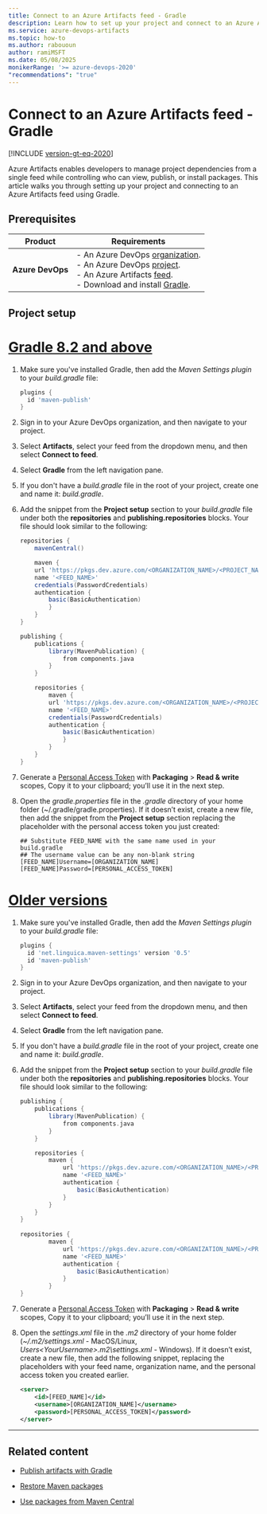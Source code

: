```yaml
---
title: Connect to an Azure Artifacts feed - Gradle
description: Learn how to set up your project and connect to an Azure Artifacts feed with Gradle.
ms.service: azure-devops-artifacts
ms.topic: how-to
ms.author: rabououn
author: ramiMSFT
ms.date: 05/08/2025
monikerRange: '>= azure-devops-2020'
"recommendations": "true"
---
```


# Connect to an Azure Artifacts feed - Gradle

[!INCLUDE [version-gt-eq-2020](../../includes/version-gt-eq-2020.md)]

Azure Artifacts enables developers to manage project dependencies from a single feed while controlling who can view, publish, or install packages. This article walks you through setting up your project and connecting to an Azure Artifacts feed using Gradle.

## Prerequisites

| **Product**        | **Requirements**                       |
|--------------------|----------------------------------------|
| **Azure DevOps**   | - An Azure DevOps [organization](../../organizations/accounts/create-organization.md).<br>- An Azure DevOps [project](../../organizations/projects/create-project.md).<br> - An Azure Artifacts [feed](../get-started-nuget.md#create-a-feed).<br> - Download and install [Gradle](https://docs.gradle.org/current/userguide/installation.html). |

## Project setup

# [Gradle 8.2 and above](#tab/newerversions)

1. Make sure you've installed Gradle, then add the *Maven Settings plugin* to your *build.gradle* file:

    ```groovy
    plugins {
      id 'maven-publish'
    }
    ```

1. Sign in to your Azure DevOps organization, and then navigate to your project.

1. Select **Artifacts**, select your feed from the dropdown menu, and then select **Connect to feed**.

1. Select **Gradle** from the left navigation pane.

1. If you don't have a *build.gradle* file in the root of your project, create one and name it: *build.gradle*.

1. Add the snippet from the **Project setup** section to your *build.gradle* file under both the **repositories** and **publishing.repositories** blocks. Your file should look similar to the following:

    ```groovy
    repositories {
        mavenCentral()
    
        maven {
        url 'https://pkgs.dev.azure.com/<ORGANIZATION_NAME>/<PROJECT_NAME>/_packaging/<FEED_NAME>/maven/v1'  
        name '<FEED_NAME>'
        credentials(PasswordCredentials)
        authentication {
            basic(BasicAuthentication)
            }
        }
    }
    
    publishing {
        publications {
            library(MavenPublication) {
                from components.java
            }
        }
    
        repositories {
            maven {
            url 'https://pkgs.dev.azure.com/<ORGANIZATION_NAME>/<PROJECT_NAME>/_packaging/<FEED_NAME>/maven/v1'  
            name '<FEED_NAME>'
            credentials(PasswordCredentials)
            authentication {
                basic(BasicAuthentication)
                }
            }
        }
    }
    ```

1. Generate a [Personal Access Token](../../organizations/accounts/use-personal-access-tokens-to-authenticate.md#create-a-pat) with **Packaging** > **Read & write** scopes, Copy it to your clipboard; you’ll use it in the next step.

1. Open the *gradle.properties* file in the *.gradle* directory of your home folder (~/.gradle/gradle.properties).  If it doesn’t exist, create a new file, then add the snippet from the **Project setup** section replacing the placeholder with the personal access token you just created:

    ```
    ## Substitute FEED_NAME with the same name used in your build.gradle
    ## The username value can be any non-blank string
    [FEED_NAME]Username=[ORGANIZATION_NAME]
    [FEED_NAME]Password=[PERSONAL_ACCESS_TOKEN]
    ```

# [Older versions](#tab/olderversions)

1. Make sure you've installed Gradle, then add the *Maven Settings plugin* to your *build.gradle* file:

    ```groovy
    plugins {
      id 'net.linguica.maven-settings' version '0.5'
      id 'maven-publish'
    }
    ```

1. Sign in to your Azure DevOps organization, and then navigate to your project.

1. Select **Artifacts**, select your feed from the dropdown menu, and then select **Connect to feed**.

1. Select **Gradle** from the left navigation pane.

1. If you don't have a *build.gradle* file in the root of your project, create one and name it: *build.gradle*.

1. Add the snippet from the **Project setup** section to your *build.gradle* file under both the **repositories** and **publishing.repositories** blocks. Your file should look similar to the following:

    ```groovy
    publishing { 
        publications {
            library(MavenPublication) {
                from components.java
            }
        }
    
        repositories { 
            maven {
                url 'https://pkgs.dev.azure.com/<ORGANIZATION_NAME>/<PROJECT_NAME>/_packaging/<FEED_NAME>/maven/v1'                
                name '<FEED_NAME>'
                authentication {
                    basic(BasicAuthentication)
                }
            }
        } 
    } 
        
    repositories { 
            maven {
                url 'https://pkgs.dev.azure.com/<ORGANIZATION_NAME>/<PROJECT_NAME>/_packaging/<FEED_NAME>/maven/v1'                
                name '<FEED_NAME>'
                authentication {
                    basic(BasicAuthentication)
                }
            }
    } 
    ```

1. Generate a [Personal Access Token](../../organizations/accounts/use-personal-access-tokens-to-authenticate.md#create-a-pat) with **Packaging** > **Read & write** scopes, Copy it to your clipboard; you’ll use it in the next step.

1. Open the *settings.xml* file in the *.m2* directory of your home folder (*~/.m2/settings.xml* - MacOS/Linux, *Users\<YourUsername>\.m2\settings.xml* - Windows). If it doesn’t exist, create a new file, then add the following snippet, replacing the placeholders with your feed name, organization name, and the personal access token you created earlier.

    ```xml
    <server>
        <id>[FEED_NAME]</id>
        <username>[ORGANIZATION_NAME]</username>
        <password>[PERSONAL_ACCESS_TOKEN]</password>
    </server>
    ```

---

## Related content

- [Publish artifacts with Gradle](publish-with-gradle.md)

- [Restore Maven packages](install.md)

- [Use packages from Maven Central](upstream-sources.md)
